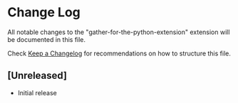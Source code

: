 # Change Log

All notable changes to the "gather-for-the-python-extension" extension will be documented in this file.

Check [Keep a Changelog](http://keepachangelog.com/) for recommendations on how to structure this file.

## [Unreleased]

- Initial release